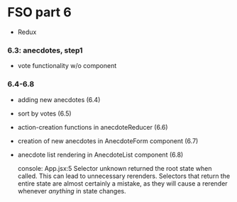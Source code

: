 # FSO part 6

  - Redux

### 6.3: anecdotes, step1
  - vote functionality w/o component


### 6.4-6.8
  - adding new anecdotes (6.4)
  - sort by votes  (6.5)
  - action-creation functions in anecdoteReducer (6.6)
  - creation of new anecdotes in AnecdoteForm component (6.7)
  - anecdote list rendering in AnecdoteList component (6.8)



    console:
      App.jsx:5 Selector unknown returned the root state when called. This can lead to unnecessary rerenders.
      Selectors that return the entire state are almost certainly a mistake, as they will cause a rerender whenever *anything* in state changes.
